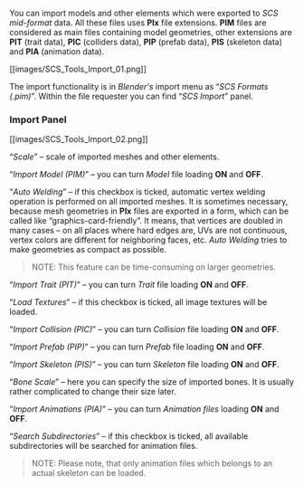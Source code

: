 You can import models and other elements which were exported to _SCS mid-format_ data. All these files uses **PIx** file extensions. **PIM** files are considered as main files containing model geometries, other extensions are **PIT** (trait data), **PIC** (colliders data), **PIP** (prefab data), **PIS** (skeleton data) and **PIA** (animation data).

[[images/SCS_Tools_Import_01.png]]

The import functionality is in _Blender's_ import menu as “_SCS Formats (.pim)_”. Within the file requester you can find “_SCS Import_” panel.

### Import Panel

[[images/SCS_Tools_Import_02.png]]

“_Scale_” – scale of imported meshes and other elements.

“_Import Model (PIM)_” – you can turn _Model_ file loading **ON** and **OFF**.

“_Auto Welding_” – if this checkbox is ticked, automatic vertex welding operation is performed on all imported meshes. It is sometimes necessary, because mesh geometries in **PIx** files are exported in a form, which can be called like “graphics-card-friendly”. It means, that vertices are doubled in many cases – on all places where hard edges are, UVs are not continuous, vertex colors are different for neighboring faces, etc. _Auto Welding_ tries to make geometries as compact as possible.
> NOTE: This feature can be time-consuming on larger geometries.

“_Import Trait (PIT)_” – you can turn _Trait_ file loading **ON** and **OFF**.

“_Load Textures_” – if this checkbox is ticked, all image textures will be loaded.

“_Import Collision (PIC)_” – you can turn _Collision_ file loading **ON** and **OFF**.

“_Import Prefab (PIP)_” – you can turn _Prefab_ file loading **ON** and **OFF**.

“_Import Skeleton (PIS)_” – you can turn _Skeleton_ file loading **ON** and **OFF**.

“_Bone Scale_” – here you can specify the size of imported bones. It is usually rather complicated to change their size later.

“_Import Animations (PIA)_” – you can turn _Animation files_ loading **ON** and **OFF**.

“_Search Subdirectories_” – if this checkbox is ticked, all available subdirectories will be searched for animation files.
> NOTE: Please note, that only animation files which belongs to an actual skeleton can be loaded.